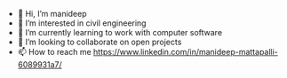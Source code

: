 - 👋 Hi, I’m manideep
- 👀 I’m interested in civil engineering
- 🌱 I’m currently learning to work with computer software
- 💞️ I’m looking to collaborate on open projects
- 📫 How to reach me https://www.linkedin.com/in/manideep-mattapalli-6089931a7/

<!---
manideepmattapalli/manideepmattapalli is a ✨ special ✨ repository because its `README.md` (this file) appears on your GitHub profile.
You can click the Preview link to take a look at your changes.
--->
